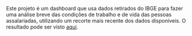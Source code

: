 Este projeto é um dashboard que usa dados retirados do IBGE para fazer uma análise breve das condições de trabalho e de vida das pessoas assalariadas, utilizando um recorte mais recente dos dados disponíveis.
O resultado pode ser visto [aqui](https://vflins.github.io/mini_projects/labor_monitor/dashboard_utf-8.html).
